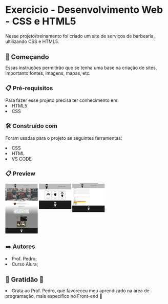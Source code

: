 <h1 style='font-size: 30px'> Exercicio - Desenvolvimento Web - CSS e HTML5 </h1>
    Nesse projeto/treinamento foi criado um site de serviços de barbearia, ultilizando CSS e HTML5.
<p></p>
<h1 style='font-size: 20px;'>🚀 Começando </h1>
    Essas instruções permitirão que se tenha uma base na criação de sites, importanto fontes, imagens, mapas, etc.
<p></p>
    
<h1 style='font-size: 18px;'>📋 Pré-requisitos </h1>
    Para fazer esse projeto precisa ter conhecimento em:
<li> HTML5 </li>
<li> CSS </li>
<p></p>

<h1 style='font-size: 18px;'> 🛠️ Construído com</h1>
Foram usadas para o projeto as seguintes ferramentas:
<p></p>
<li>CSS</li>
<li>HTML</li>
<li>VS CODE</li>
<p></p>

<h1 style='font-size: 18px;'> 📋 Preview </h1>
<p><img src="prlx.png" width=20% align=lefth> <img src="prlx2.png" width=20% align=top> <img src="prlx3.png" width=20% align=top></p>

<h1 style='font-size: 18px;'>✒️ Autores</h1>
<li> Prof. Pedro;</li>
<li> Curso Alura;</li>
<p></p>
<h1 style='font-size: 20px;'>🎁 Gratidão 🙏</h1>
<li> Grata ao Prof. Pedro, que favoreceu meu aprendizado na área de programação, mais específico no Front-end 📢</li>
